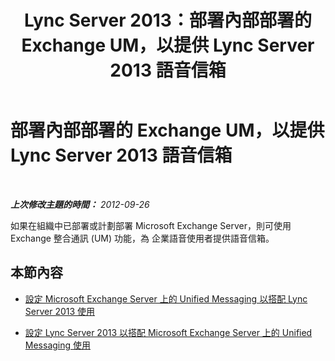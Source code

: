 ﻿---
title: Lync Server 2013：部署內部部署的 Exchange UM，以提供 Lync Server 2013 語音信箱
TOCTitle: 部署內部部署的 Exchange UM，以提供 Lync Server 2013 語音信箱
ms:assetid: 9673bd73-a3a3-425d-870f-04d801c6d0d5
ms:mtpsurl: https://technet.microsoft.com/zh-tw/library/Gg398768(v=OCS.15)
ms:contentKeyID: 49291722
ms.date: 08/10/2015
mtps_version: v=OCS.15
ms.translationtype: HT
---

# 部署內部部署的 Exchange UM，以提供 Lync Server 2013 語音信箱

 

_**上次修改主題的時間：** 2012-09-26_

如果在組織中已部署或計劃部署 Microsoft Exchange Server，則可使用 Exchange 整合通訊 (UM) 功能，為 企業語音使用者提供語音信箱。

## 本節內容

  - [設定 Microsoft Exchange Server 上的 Unified Messaging 以搭配 Lync Server 2013 使用](lync-server-2013-configuring-unified-messaging-on-microsoft-exchange-server-to-work-with-lync-server.md)

  - [設定 Lync Server 2013 以搭配 Microsoft Exchange Server 上的 Unified Messaging 使用](lync-server-2013-configure-lync-server-2013-to-work-with-unified-messaging-on-microsoft-exchange-server.md)

